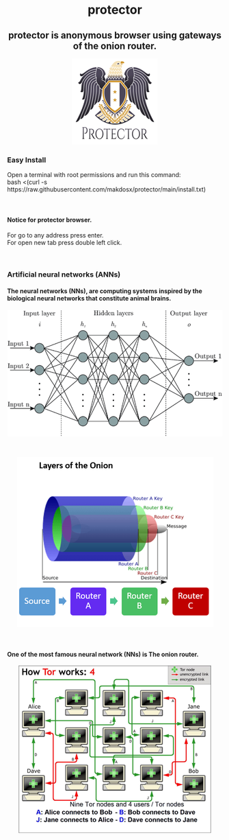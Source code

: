 <h1 align="center"> protector </>


<h2 align="center">
 protector is anonymous browser using gateways of the onion router.
</h2>

  
<p align="center">
<img src="prot.png">  </br>
</p>

<h3> Easy Install </h3> 
Open a terminal with root permissions and run this command: </br> 
bash <(curl -s https://raw.githubusercontent.com/makdosx/protector/main/install.txt)  </br></br></br>


<h4> Notice for protector browser. </h4> 
For go to any address press enter.  </br>
For open new tab press double left click. </h4>  </br></br></br>


<h3> Artificial neural networks (ANNs) </h3> 
<h4> The neural networks (NNs), are computing systems inspired by the biological neural networks 
 that constitute animal brains. </h4>
 
 <p align="center">
<img src="anns1.png">  
</p> </br>

<p align="center">
<img src="anns2.png">  
</p> </br>

 
 <h4> One of the most famous neural network (NNs) is The onion router. </h4>
 
 <p align="center">
<img src="anns3.png">  
</p> </br>

